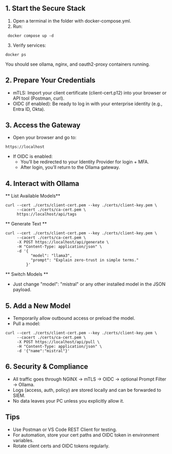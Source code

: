 ## 1. Start the Secure Stack
1. Open a terminal in the folder with docker-compose.yml.
2. Run:
```
 docker compose up -d
```

3. Verify services:
```
docker ps
```

You should see ollama, nginx, and oauth2-proxy containers running.

## 2. Prepare Your Credentials
- mTLS: Import your client certificate (client-cert.p12) into your browser or API tool (Postman, curl).
- OIDC (if enabled): Be ready to log in with your enterprise identity (e.g., Entra ID, Okta).

## 3. Access the Gateway
- Open your browser and go to:
```
https://localhost
```
- If OIDC is enabled:
  - You’ll be redirected to your Identity Provider for login + MFA.
  - After login, you’ll return to the Ollama gateway.

## 4. Interact with Ollama
** List Available Models**
```
curl --cert ./certs/client-cert.pem --key ./certs/client-key.pem \
     --cacert ./certs/ca-cert.pem \
     https://localhost/api/tags

```

** Generate Text **
```
curl --cert ./certs/client-cert.pem --key ./certs/client-key.pem \
     --cacert ./certs/ca-cert.pem \
     -X POST https://localhost/api/generate \
     -H "Content-Type: application/json" \
     -d '{
           "model": "llama3",
           "prompt": "Explain zero-trust in simple terms."
         }'
```

** Switch Models **
- Just change "model": "mistral" or any other installed model in the JSON payload.

## 5. Add a New Model
- Temporarily allow outbound access or preload the model.
- Pull a model:
```
curl --cert ./certs/client-cert.pem --key ./certs/client-key.pem \
     --cacert ./certs/ca-cert.pem \
     -X POST https://localhost/api/pull \
     -H "Content-Type: application/json" \
     -d '{"name":"mistral"}'
```

## 6. Security & Compliance
- All traffic goes through NGINX → mTLS → OIDC → optional Prompt Filter → Ollama.
- Logs (access, auth, policy) are stored locally and can be forwarded to SIEM.
- No data leaves your PC unless you explicitly allow it.

## Tips
- Use Postman or VS Code REST Client for testing.
- For automation, store your cert paths and OIDC token in environment variables.
- Rotate client certs and OIDC tokens regularly.
